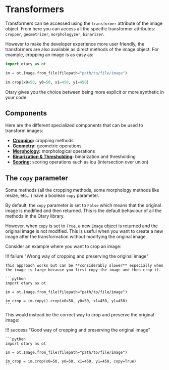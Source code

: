 # Transformers

Transformers can be accessed using the `transformer` attribute of the image object.
From here you can access all the specific transformer attributes: `cropper`, `geometrizer`, `morphologyzer`, `binarizer`.

However to make the developer experience more user friendly, the transformers are also available as direct methods of the image object.
For example, cropping an image is as easy as:

```python
import otary as ot

im = ot.Image.from_file(filepath="path/to/file/image")

im.crop(x0=50, y0=50, x1=450, y1=450)
```

Otary gives you the choice between being more explicit or more synthetic in your code.

## Components

Here are the different specialized components that can be used to transform images:

- **[Cropping](cropping):** cropping methods
- **[Geometry](geometry):** geometric operations
- **[Morphology](morphology):** morphological operations
- **[Binarization & Thresholding](thresholding):** binarization and thresholding
- **[Scoring](scoring):** scoring operations such as iou (intersection over union)

## The `copy` parameter

Some methods (all the cropping methods, some morphology methods like resize, etc...) have a boolean `copy` parameter.

By default, the `copy` parameter is set to `False` which means that the original image is modified and then returned.
This is the default behaviour of all the methods in the Otary library.

However, when `copy` is set to `True`, a new `Image` object is returned and the original image is not modified.
This is useful when you want to create a new image after the transformation without modifying the original image.

Consider an example where you want to crop an image:

!!! failure "Wrong way of cropping and preserving the original image"

    This approach works but can be **considerably slower** especially when the image is large because you first copy the image and then crop it.

    ```python
    import otary as ot

    im = ot.Image.from_file(filepath="path/to/file/image")

    im_crop = im.copy().crop(x0=50, y0=50, x1=450, y1=450)
    ```

This would instead be the correct way to crop and preserve the original image:

!!! success "Good way of cropping and preserving the original image"

    ```python
    import otary as ot

    im = ot.Image.from_file(filepath="path/to/file/image")

    im_crop = im.crop(x0=50, y0=50, x1=450, y1=450, copy=True)
    ```
